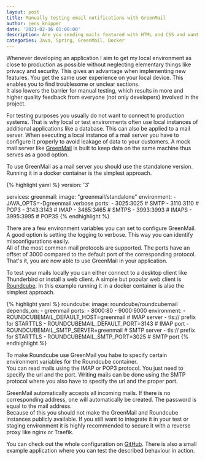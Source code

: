 ```yaml
---
layout: post
title: Manually testing email notifications with GreenMail
author: jens_knipper
date: '2021-02-16 01:00:00'
description: Are you sending mails featured with HTML and CSS and want see how they look before pushing your changes to production? You also do not want mails to leak from your local environment to your customer? A mock mail server like GreenMail might just be the tool you need.
categories: Java, Spring, GreenMail, Docker
---
```

Whenever developing an application I aim to get my local environment as close to production as possible without neglecting elementary things like privacy and security. This gives an advantage when implementing new features. You get the same user experience on your local device. This enables you to find troublesome or unclear sections.  
It also lowers the barrier for manual testing, which results in more and higher quality feedback from everyone (not only developers) involved in the project. 

For testing purposes you usually do not want to connect to production systems. That is why local or test environments often use local instances of additional applications like a database. This can also be applied to a mail server. When executing a local instance of a mail server you have to configure it properly to avoid leakage of data to your customers. A mock mail server like [GreenMail](https://greenmail-mail-test.github.io/greenmail/) is built to keep data on the same machine thus serves as a good option.

To use GreenMail as a mail server you should use the standalone version. Running it in a docker container is the simplest approach.

{% highlight yaml %}
version: '3'

services:
  greenmail:
    image: "greenmail/standalone"
    environment:
      - JAVA_OPTS=-Dgreenmail.verbose
    ports:
      - 3025:3025 # SMTP
      - 3110:3110 # POP3
      - 3143:3143 # IMAP
      - 3465:3465 # SMTPS
      - 3993:3993 # IMAPS
      - 3995:3995 # POP3S
{% endhighlight %}

There are a few environment variables you can set to configure GreenMail. A good option is setting the logging to verbose. This way you can identify misconfigurations easily.  
All of the most common mail protocols are supported. The ports have an offset of 3000 compared to the default port of the corresponding protocol. That's it, you are now able to use GreenMail in your application.

To test your mails locally you can either connect to a desktop client like Thunderbird or install a web client. A simple but popular web client is [Roundcube](https://roundcube.net/). In this example running it in a docker container is also the simplest approach.

{% highlight yaml %}
  roundcube:
    image: roundcube/roundcubemail
    depends_on:
      - greenmail
    ports:
      - 8000:80
      - 9000:9000
    environment:
      - ROUNDCUBEMAIL_DEFAULT_HOST=greenmail  # IMAP server - tls:// prefix for STARTTLS
      - ROUNDCUBEMAIL_DEFAULT_PORT=3143       # IMAP port
      - ROUNDCUBEMAIL_SMTP_SERVER=greenmail   # SMTP server - tls:// prefix for STARTTLS
      - ROUNDCUBEMAIL_SMTP_PORT=3025          # SMTP port
{% endhighlight %}

To make Roundcube use GreenMail you habe to specify certain environment variables for the Roundcube container.  
You can read mails using the IMAP or POP3 protocol. You just need to specify the url and the port. Writing mails can be done using the SMTP protocol where you also have to specify the url and the proper port.

GreenMail automatically accepts all incoming mails. If there is no corresponding address, one will automatically be created. The password is equal to the mail address.  
Because of this you should not make the GreenMail and Roundcube instances publicly available. If you still want to integrate it in your test or staging environment it is highly recommended to secure it with a reverse proxy like nginx or Traefik.

You can check out the whole configuration on [GitHub](https://github.com/JensKnipper/greenmail-example/blob/main/docker-compose.yml). There is also a small example application where you can test the described behaviour in action.

